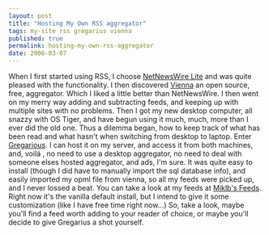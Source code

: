 ```yaml
---
layout: post
title: "Hosting My Own RSS aggregator"
tags: my-site rss gregarius vienna
published: true
permalink: hosting-my-own-rss-aggregator
date: 2006-03-07
---
```


When I first started using RSS, I choose <a href="http://ranchero.com/netnewswire/">NetNewsWire Lite</a> and was quite pleased with the functionality.  I then discovered <a href="http://www.opencommunity.co.uk/vienna2.html">Vienna</a> an open source, free, aggregator.  Which  I liked a little better than  NetNewsWire.  I then went on my merry way adding and subtracting feeds, and keeping up with multiple sites with no problems.  Then I got my new desktop computer, all snazzy with OS Tiger, and have begun using it much, much, more than I ever did the old one.  Thus a dilemma began, how to keep track of what has been read and what hasn't when switching from desktop to laptop.  Enter <a href="http://gregarius.net/">Gregarious</a>.  I can host it on my server, and access it from both machines, and, voilá , no need to use a desktop aggregator, no need to deal with someone elses hosted aggregator, and ads, I'm sure.  It was quite easy to install (though I did have to manually import the sql database info), and easily imported my opml file from vienna, so all my feeds were picked up, and I never lossed a beat.  You can take a look at my feeds at <a href="http://www.miklb.com/rss">Miklb's Feeds</a>.  Right now it's the vanilla default install, but I intend to give it some customization (like I have free time right now...)
So, take a look, maybe you'll find a feed worth adding to your reader of choice, or maybe you'll decide to give Gregarius a shot yourself.
